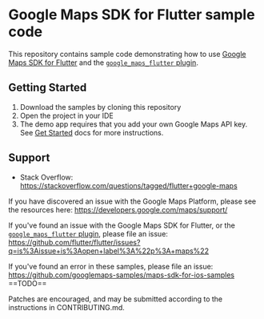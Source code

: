 <!--
![GitHub contributors](https://img.shields.io/github/contributors/googlemaps/android-samples)
![Apache-2.0](https://img.shields.io/badge/license-Apache-blue)
[![Build demos](https://github.com/googlemaps/android-samples/workflows/Build%20demos/badge.svg)](https://github.com/googlemaps/android-samples/actions?query=workflow%3A%22Build+demos%22)
[![Discord](https://img.shields.io/discord/676948200904589322)](https://discord.gg/hYsWbmk)
-->

Google Maps SDK for Flutter sample code
=======================================

<!-- ==TODO== 
<img src="images/screenshots.png" width="1024" />
-->

This repository contains sample code demonstrating how to use
[Google Maps SDK for Flutter](https://developers.google.com/maps/flutter-package/overview)
and the [`google_maps_flutter` plugin](https://pub.dev/packages/google_maps_flutter).

Getting Started
---------------

1. Download the samples by cloning this repository
2. Open the project in your IDE
3. The demo app requires that you add your own Google Maps API key.
   See [Get Started](https://developers.google.com/maps/get-started)
   docs for more instructions.

Support
-------

- Stack Overflow: https://stackoverflow.com/questions/tagged/flutter+google-maps

If you have discovered an issue with the Google Maps Platform, please see
the resources here: https://developers.google.com/maps/support/

If you've found an issue with the Google Maps SDK for Flutter,
or the [`google_maps_flutter` plugin](https://pub.dev/packages/google_maps_flutter),
please file an issue: https://github.com/flutter/flutter/issues?q=is%3Aissue+is%3Aopen+label%3A%22p%3A+maps%22

If you've found an error in these samples, please file an issue:
https://github.com/googlemaps-samples/maps-sdk-for-ios-samples ==TODO==

Patches are encouraged, and may be submitted according to the instructions in
CONTRIBUTING.md.
